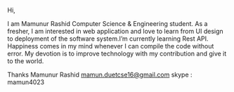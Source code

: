 

Hi,

I am Mamunur Rashid Computer Science & Engineering student. As a
fresher, I am interested in web application and love to learn from UI
design to deployment of the software system.I’m currently learning Rest API.  Happiness comes in my
mind whenever I can compile the code without error. My devotion is to
improve technology with my contribution and give it to the world.



Thanks 
Mamunur Rashid
mamun.duetcse16@gmail.com
skype : mamun4023
